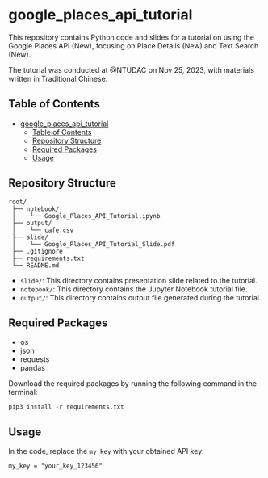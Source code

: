 # google_places_api_tutorial

This repository contains Python code and slides for a tutorial on using the Google Places API (New), focusing on Place Details (New) and Text Search (New).

The tutorial was conducted at @NTUDAC on Nov 25, 2023, with materials written in Traditional Chinese.

## Table of Contents

- [google\_places\_api\_tutorial](#google_places_api_tutorial)
  - [Table of Contents](#table-of-contents)
  - [Repository Structure](#repository-structure)
  - [Required Packages](#required-packages)
  - [Usage](#usage)

## Repository Structure

```plaintext
root/
 ├── notebook/      
 │    └── Google_Places_API_Tutorial.ipynb
 ├── output/          
 │    └── cafe.csv
 ├── slide/   
 │    └── Google_Places_API_Tutorial_Slide.pdf
 ├── .gitignore
 ├── requirements.txt
 └── README.md     
```

- `slide/`: This directory contains presentation slide related to the tutorial.
- `notebook/`: This directory contains the Jupyter Notebook tutorial file.
- `output/`: This directory contains output file generated during the tutorial.

## Required Packages

- os
- json
- requests
- pandas
  
Download the required packages by running the following command in the terminal:

```plaintext
pip3 install -r requirements.txt
```

## Usage

In the code, replace the `my_key` with your obtained API key:

```plaintext
my_key = "your_key_123456" 
```
